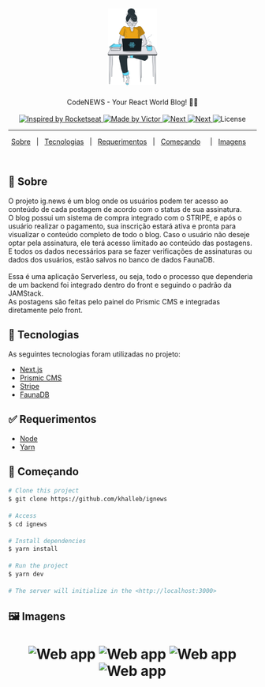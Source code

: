<h1 align="center">

<img src="https://github.com/VictorHugoBN/CodeNEWS/blob/main/src/assets/avatar.svg" alt="rocketshoes" width="100px"/>

</h1>

<p align="center">
  CodeNEWS - Your React World Blog! 📰🚀
  <br>
  <br>

  <a href="https://rocketseat.com.br">
    <img alt="Inspired by Rocketseat" src="https://img.shields.io/badge/inspired%20by-Rocketseat-blue">
  </a>

  <a href="https://www.linkedin.com/in/dev-victor-nascimento">
    <img alt="Made by Victor" src="https://img.shields.io/badge/made%20by-made%20by%20victor-blue">
  </a>

  <a href="https://nextjs.org/">
    <img alt="Next" src="https://img.shields.io/badge/Next-11.1.2-blue">
  </a>

  <a href="https://mui.com/">
    <img alt="Next" src="https://img.shields.io/badge/Material--UI-4.12.3-blue">
  </a>

  <img alt="License" src="https://img.shields.io/badge/License-MIT-brightgreen">
</p>

---

<p align="center">
  <a href="#dart-sobre">Sobre</a> &#xa0; | &#xa0; 
  <a href="#rocket-tecnologias">Tecnologias</a> &#xa0; | &#xa0;
  <a href="#white_check_mark-requerimentos">Requerimentos</a> &#xa0; | &#xa0;
  <a href="#checkered_flag-começando">Começando</a> &#xa0; &#xa0; | &#xa0;
  <a href="#framed_picture-imagens">Imagens</a> &#xa0; &#xa0;
</p>

<br>

## :dart: Sobre

O projeto ig.news é um blog onde os usuários podem ter acesso ao conteúdo de cada postagem de acordo com o status de sua assinatura.<br>
O blog possui um sistema de compra integrado com o STRIPE, e após o usuário realizar o pagamento, sua inscrição estará ativa e pronta para visualizar o conteúdo completo
de todo o blog. Caso o usuário não deseje optar pela assinatura, ele terá acesso limitado ao conteúdo das postagens. E todos os dados necessários para se fazer verificações
de assinaturas ou dados dos usuários, estão salvos no banco de dados FaunaDB.
<br>
<br>
Essa é uma aplicação Serverless, ou seja, todo o processo que dependeria de um backend foi integrado dentro do front e seguindo o padrão da JAMStack.
<br>
As postagens são feitas pelo painel do Prismic CMS e integradas diretamente pelo front.

## :rocket: Tecnologias

As seguintes tecnologias foram utilizadas no projeto:

-  [Next.js](https://nextjs.org/)
-  [Prismic CMS](https://prismic.io/)
-  [Stripe](https://stripe.com/)
-  [FaunaDB](https://fauna.com/)

## :white_check_mark: Requerimentos

-  [Node](https://nodejs.org/en/)
-  [Yarn](https://yarnpkg.com/lang/en/)

## :checkered_flag: Começando

```bash
# Clone this project
$ git clone https://github.com/khalleb/ignews

# Access
$ cd ignews

# Install dependencies
$ yarn install

# Run the project
$ yarn dev

# The server will initialize in the <http://localhost:3000>
```

## :framed_picture: Imagens

<h1 align="center">
    <img alt = "Web app" src = "./.github/image-01.png" width = "500px" />
    <img alt = "Web app" src = "./.github/image-02.png" width = "500px" />
    <img alt = "Web app" src = "./.github/image-03.png" width = "500px" />
    <img alt = "Web app" src = "./.github/image-04.png" width = "500px" />
</h1>
